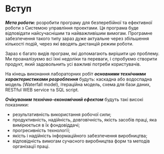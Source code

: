 # Вступ

<b>*Мета роботи:*</b> розробити програму для безперебійної та ефективної роботи з Системою управління проектами. Ця програма буде відповідати найсучаснішим та найважливішим вимогам. Програмне забезпечення такого типу зараз дуже актуальне через збільшення кількості подій, через які вводять дистанцій режим роботи.

Зараз є багато видів програм, які допомагають вирішити цю проблему. Ми проаналізуємо всі їхні недоліки та переваги, і спробуємо створити продукт, який задовольнить усі важливі потреби користувачів.

На кінець виконання лабораторних робіт <b>*основними технічними характеристиками розроблення*</b> будуть: каскадна або водоспадна модель (Waterfall model), ітераційна модель, схема для бази даних, RESTful WEB service та SQL script.

<b>*Очікуваним технічно-економічний ефектом*</b> будуть такі високі показники:
+ результативність використання робочої сили;
+ продуктивність, надійність, довговічність, якість засобів праці, яка вимірюється в їх фондовіддачі;
+ прогресивність технології;
+ якість і надійність інформаційного забезпечення виробництва;
+ відповідність вимогам сучасного виробництва форм та методів організації праці.